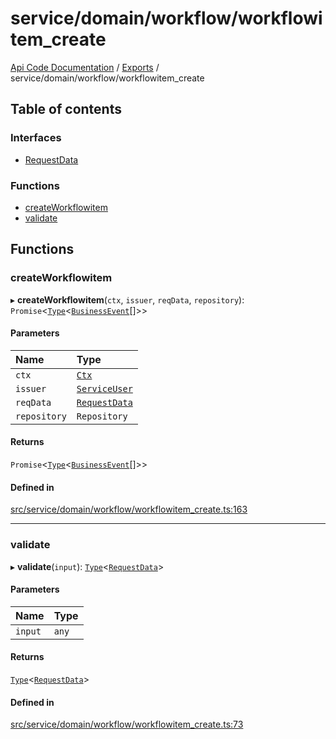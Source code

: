 # service/domain/workflow/workflowitem\_create
 
[Api Code Documentation](../README.md) / [Exports](../modules.md) / service/domain/workflow/workflowitem\_create

## Table of contents

### Interfaces

- [RequestData](../interfaces/service_domain_workflow_workflowitem_create.RequestData.md)

### Functions

- [createWorkflowitem](service_domain_workflow_workflowitem_create.md#createworkflowitem)
- [validate](service_domain_workflow_workflowitem_create.md#validate)

## Functions

### createWorkflowitem

▸ **createWorkflowitem**(`ctx`, `issuer`, `reqData`, `repository`): `Promise`\<[`Type`](result.md#type)\<[`BusinessEvent`](service_domain_business_event.md#businessevent)[]\>\>

#### Parameters

| Name | Type |
| :------ | :------ |
| `ctx` | [`Ctx`](../interfaces/lib_ctx.Ctx.md) |
| `issuer` | [`ServiceUser`](../interfaces/service_domain_organization_service_user.ServiceUser.md) |
| `reqData` | [`RequestData`](../interfaces/service_domain_workflow_workflowitem_create.RequestData.md) |
| `repository` | `Repository` |

#### Returns

`Promise`\<[`Type`](result.md#type)\<[`BusinessEvent`](service_domain_business_event.md#businessevent)[]\>\>

#### Defined in

[src/service/domain/workflow/workflowitem_create.ts:163](https://github.com/openkfw/TruBudget/blob/40b449a/api/src/service/domain/workflow/workflowitem_create.ts#L163)

___

### validate

▸ **validate**(`input`): [`Type`](result.md#type)\<[`RequestData`](../interfaces/service_domain_workflow_workflowitem_create.RequestData.md)\>

#### Parameters

| Name | Type |
| :------ | :------ |
| `input` | `any` |

#### Returns

[`Type`](result.md#type)\<[`RequestData`](../interfaces/service_domain_workflow_workflowitem_create.RequestData.md)\>

#### Defined in

[src/service/domain/workflow/workflowitem_create.ts:73](https://github.com/openkfw/TruBudget/blob/40b449a/api/src/service/domain/workflow/workflowitem_create.ts#L73)

